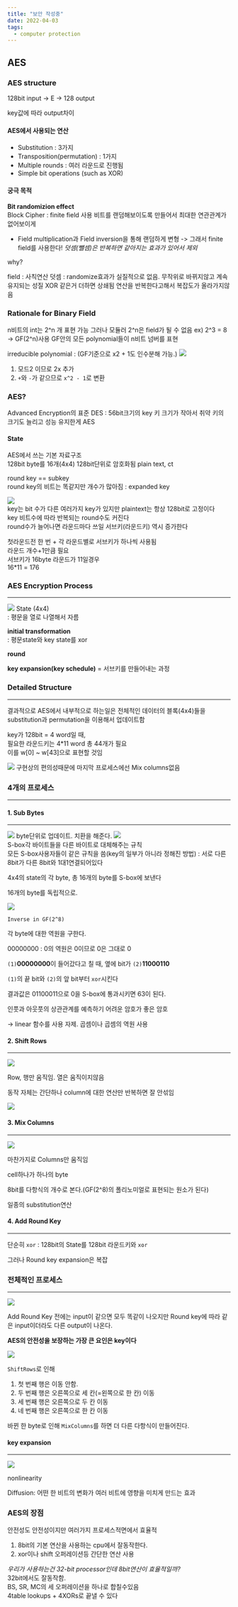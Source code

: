 ```yaml
---
title: "보안 작성중"
date: 2022-04-03
tags:
  - computer protection
---
```


## AES

### AES structure

128bit input -> E -> 128 output

key값에 따라 output차이

#### AES에서 사용되는 연산

- Substitution : 3가지
- Transposition(permutation) : 1가지
- Multiple rounds : 여러 라운드로 진행됨
- Simple bit operations (such as XOR)

#### 궁극 목적

**Bit randomizion effect**  
Block Cipher : finite field 사용
비트를 랜덤해보이도록 만들어서 최대한 연관관계가 없어보이게

- Field multiplication과 Field inversion을 통해 랜덤하게 변형
  -> 그래서 finite field를 사용한다!
  _덧셈(뺄셈)은 반복하면 같아지는 효과가 있어서 제외_

why?

field : 사칙연산 덧셈 : randomize효과가 실질적으로 없음. 무작위로 바뀌지않고 계속 유지되는 성질 XOR 같은거 더하면 상쇄됨 연산을 반복한다고해서 복잡도가 올라가지않음

### Rationale for Binary Field

n비트의 int는 2^n 개 표현 가능
그러나 모듈러 2^n은 field가 될 수 없음 ex) 2^3 = 8
-> GF(2^n)사용 GF안의 모든 polynomial들이 n비트 넘버를 표현

irreducible polynomial :
(GF기준으로 x2 + 1도 인수분해 가능.)
![](./ex.png)

1. 모드2 이므로 2x 추가
2. `+`와 `-`가 같으므로 `x^2 - 1`로 변환

### AES?

Advanced Encryption의 표준
DES : 56bit크기의 key 키 크기가 작아서 취약
키의 크기도 늘리고 성능 유지한게 AES

#### State

AES에서 쓰는 기본 자료구조  
128bit byte를 16개(4x4) 128bit단위로 암호화됨 plain text, ct

round key == subkey  
round key의 비트는 똑같지만 개수가 많아짐 : expanded key

![](./key.png)  
key는 bit 수가 다른 여러가지 key가 있지만 plaintext는 항상 128bit로 고정이다  
key 비트수에 따라 반복되는 round수도 커진다  
round수가 늘어나면 라운드마다 쓰일 서브키(라운드키) 역시 증가한다

첫라운드전 한 번 + 각 라운드별로 서브키가 하나씩 사용됨  
라운드 개수+1만큼 필요  
서브키가 16byte 라운드가 11일경우  
16\*11 = 176

### AES Encryption Process

---

![](aes-process.png)
State (4x4)  
: 평문을 열로 나열해서 자름

**initial transformation**  
: 평문state와 key state를 xor

**round**

**key expansion(key schedule)** = 서브키를 만들어내는 과정

### Detailed Structure

---

결과적으로 AES에서 내부적으로 하는일은 전체적인 데이터의 블록(4x4)들을 substitution과 permutation을 이용해서 업데이트함

key가 128bit = 4 word일 때,  
필요한 라운드키는 4\*11 word 총 44개가 필요  
이를 w[0] ~ w[43]으로 표현할 것임

![](./aes-ed.png)
구현상의 편의성때문에 마지막 프로세스에선 Mix columns없음

### 4개의 프로세스

---

#### 1. Sub Bytes

---

![](./subbyte1.png)
byte단위로 업데이트. 치환을 해준다.
![](./s-box.png)  
S-box각 바이트들을 다른 바이트로 대체해주는 규칙  
모든 S-box사용자들이 같은 규칙을 씀(key의 일부가 아니라 정해진 방법) : 서로 다른 8bit가 다른 8bit와 1대1연결되어있다

4x4의 state의 각 byte, 총 16개의 byte를 S-box에 보낸다

16개의 byte를 독립적으로.

![](./s-box-inverse.png)

`Inverse in GF(2^8)`

각 byte에 대한 역원을 구한다.

00000000 : 0의 역원은 0이므로 0은 그대로 0

`(1)`**00000000**이 들어갔다고 칠 때, 옆에 bit가 `(2)`**11000110**

`(1)`의 끝 bit와 `(2)`의 앞 bit부터 `xor`시킨다

결과값은 01100011으로 0을 S-box에 통과시키면 63이 된다.

인풋과 아웃풋의 상관관계를 예측하기 어려운 암호가 좋은 암호

-> linear 함수를 사용 자제. 곱셈이나 곱셈의 역원 사용

#### 2. Shift Rows

---

![](./sr.png)

Row, 행만 움직임. 열은 움직이지않음

동작 자체는 간단하나 column에 대한 연산만 반복하면 잘 안섞임

![](./ex2.png)

#### 3. Mix Columns

---

![](./mc.png)

마찬가지로 Columns만 움직임

cell하나가 하나의 byte

8bit를 다항식의 개수로 본다.(GF(2^8)의 폴리노미얼로 표현되는 원소가 된다)

일종의 substitution연산

#### 4. Add Round Key

---

단순히 `xor` : 128bit의 State를 128bit 라운드키와 `xor`

그러나 Round key expansion은 복잡

### 전체적인 프로세스

---

![](./aes-process2.png)

Add Round Key 전에는 input이 같으면 모두 똑같이 나오지만 Round key에 따라 같은 input이더라도 다른 output이 나온다.

**AES의 안전성을 보장하는 가장 큰 요인은 key이다**

![](./aes-process3.png)

`ShiftRows`로 인해

1. 첫 번째 행은 이동 안함.
2. 두 번째 행은 오른쪽으로 세 칸(=왼쪽으로 한 칸) 이동
3. 세 번째 행은 오른쪽으로 두 칸 이동
4. 네 번째 행은 오른쪽으로 한 칸 이동

바뀐 한 byte로 인해 `MixColumns`를 하면 더 다른 다항식이 만들어진다.

#### key expansion

---

![](./key-expansion.png)

nonlinearity

Diffusion: 어떤 한 비트의 변화가 여러 비트에 영향을 미치게 만드는 효과

### AES의 장점

안전성도 안전성이지만 여러가지 프로세스적면에서 효율적

1. 8bit의 기본 연산을 사용하는 cpu에서 잘동작한다.
2. xor이나 shift 오퍼레이션등 간단한 연산 사용

_우리가 사용하는건 32-bit processor인데 8bit연산이 효율적일까?_  
32bit에서도 잘동작함.  
BS, SR, MC의 세 오퍼레이션을 하나로 합칠수있음  
4table lookups + 4XORs로 끝낼 수 있다
